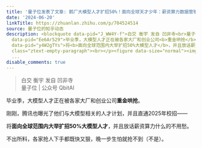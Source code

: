 ```yaml
---
title: '量子位发表了文章: 鹅厂大模型人才扩招50%！面向全球天才少年：薪资算力数据管够'
date: '2024-06-20'
linkTitle: https://zhuanlan.zhihu.com/p/704524514
source: 量子位的知乎动态
description: <blockquote data-pid="J_WW4Y-f">白交 衡宇 发自 凹非寺<br>量子位 | 公众号 QbitAI</blockquote><p
  data-pid="Ee6Ar529">毕业季，大模型人才正在被各家大厂和创业公司<b>重金哄抢</b>。</p><p data-pid="yLpPirIf">刚刚，腾讯也曝光了他们与大模型相关的人才计划，并且直通2025年校招——</p><p
  data-pid="y4W2gTYs">将<b>面向全球范围内大举扩招50%大模型人才</b>，并且放话薪资算力什么的不用愁。</p><p data-pid="ZGoVCkij">不出所料，各家抢人下手都既快又狠，晚一步生怕就抢不到（不是）。</p><p
  class="ztext-empty-paragraph"><br></p><figure data-size="normal"><img src="https://pic1.zhimg.com/v2-55b6d9
  ...
disable_comments: true
---
```

<blockquote data-pid="J_WW4Y-f">白交 衡宇 发自 凹非寺<br>量子位 | 公众号 QbitAI</blockquote><p data-pid="Ee6Ar529">毕业季，大模型人才正在被各家大厂和创业公司<b>重金哄抢</b>。</p><p data-pid="yLpPirIf">刚刚，腾讯也曝光了他们与大模型相关的人才计划，并且直通2025年校招——</p><p data-pid="y4W2gTYs">将<b>面向全球范围内大举扩招50%大模型人才</b>，并且放话薪资算力什么的不用愁。</p><p data-pid="ZGoVCkij">不出所料，各家抢人下手都既快又狠，晚一步生怕就抢不到（不是）。</p><p class="ztext-empty-paragraph"><br></p><figure data-size="normal"><img src="https://pic1.zhimg.com/v2-55b6d9 ...